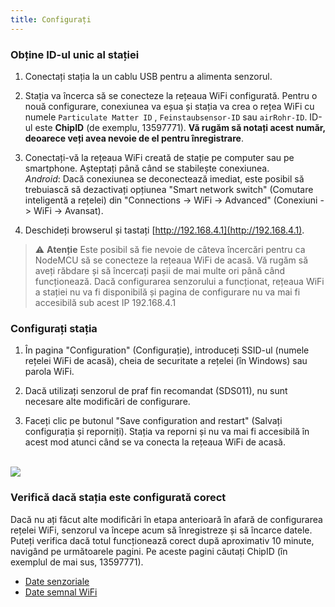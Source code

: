 ```yaml
---
title: Configurați
---
```

### Obține ID-ul unic al stației
1. Conectați stația la un cablu USB pentru a alimenta senzorul.

2. Stația va încerca să se conecteze la rețeaua WiFi configurată. Pentru o nouă configurare, conexiunea va eșua și stația va crea o rețea WiFi cu numele `Particulate Matter ID` , `Feinstaubsensor-ID` sau `airRohr-ID`. ID-ul este **ChipID** (de exemplu, 13597771). **Vă rugăm să notați acest număr, deoarece veți avea nevoie de el pentru înregistrare**.

3. Conectați-vă la rețeaua WiFi creată de stație pe computer sau pe smartphone. Așteptați până când se stabilește conexiunea.<br>*Android*: Dacă conexiunea se deconectează imediat, este posibil să trebuiască să dezactivați opțiunea "Smart network switch" (Comutare inteligentă a rețelei) din "Connections -> WiFi -> Advanced" (Conexiuni -> WiFi -> Avansat).

4. Deschideți browserul și tastați [http://192.168.4.1](http://192.168.4.1).

> ⚠️ **Atenție** Este posibil să fie nevoie de câteva încercări pentru ca NodeMCU să se conecteze la rețeaua WiFi de acasă. Vă rugăm să aveți răbdare și să încercați pașii de mai multe ori până când funcționează. Dacă configurarea senzorului a funcționat, rețeaua WiFi a stației nu va fi disponibilă și pagina de configurare nu va mai fi accesibilă sub acest IP 192.168.4.1

### Configurați stația
1. În pagina "Configuration" (Configurație), introduceți SSID-ul (numele rețelei WiFi de acasă), cheia de securitate a rețelei (în Windows) sau parola WiFi.

2. Dacă utilizați senzorul de praf fin recomandat (SDS011), nu sunt necesare alte modificări de configurare.

3. Faceți clic pe butonul "Save configuration and restart" (Salvați configurația și reporniți). Stația va reporni și nu va mai fi accesibilă în acest mod atunci când se va conecta la rețeaua WiFi de acasă.

<br>

<img src="../docs/airrohr_config_initial.jpg" loading="lazy"/>

<br>

### Verifică dacă stația este configurată corect
Dacă nu ați făcut alte modificări în etapa anterioară în afară de configurarea rețelei WiFi, senzorul va începe acum să înregistreze și să încarce datele. Puteți verifica dacă totul funcționează corect după aproximativ 10 minute, navigând pe următoarele pagini. Pe aceste pagini căutați ChipID (în exemplul de mai sus, 13597771).

 * [Date senzoriale](https://www.madavi.desensorgraph.php)
 * [Date semnal WiFi](https://www.madavi.desensorsignal.php)
